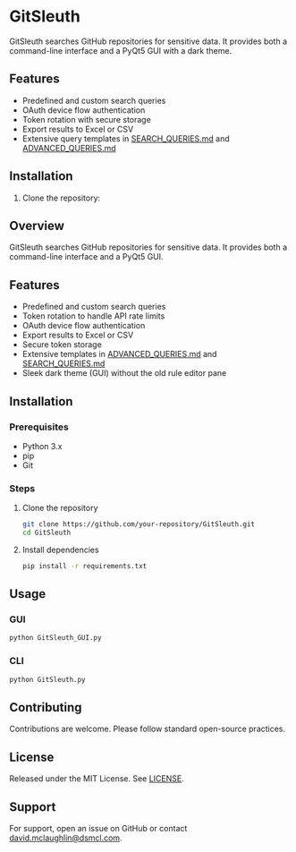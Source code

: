 # GitSleuth


GitSleuth searches GitHub repositories for sensitive data. It provides both a command-line interface and a PyQt5 GUI with a dark theme.

## Features
- Predefined and custom search queries
- OAuth device flow authentication
- Token rotation with secure storage
- Export results to Excel or CSV
- Extensive query templates in [SEARCH_QUERIES.md](SEARCH_QUERIES.md) and [ADVANCED_QUERIES.md](ADVANCED_QUERIES.md)

## Installation
1. Clone the repository:

## Overview
GitSleuth searches GitHub repositories for sensitive data. It provides both a command-line interface and a PyQt5 GUI.

## Features
- Predefined and custom search queries
- Token rotation to handle API rate limits
- OAuth device flow authentication
- Export results to Excel or CSV
- Secure token storage
- Extensive templates in [ADVANCED_QUERIES.md](ADVANCED_QUERIES.md) and [SEARCH_QUERIES.md](SEARCH_QUERIES.md)
- Sleek dark theme (GUI) without the old rule editor pane

## Installation
### Prerequisites
- Python 3.x
- pip
- Git

### Steps
1. Clone the repository

   ```bash
   git clone https://github.com/your-repository/GitSleuth.git
   cd GitSleuth
   ```
2. Install dependencies
   ```bash
   pip install -r requirements.txt
   ```

## Usage
### GUI
```bash
python GitSleuth_GUI.py
```

### CLI
```bash
python GitSleuth.py
```


## Contributing
Contributions are welcome. Please follow standard open-source practices.

## License
Released under the MIT License. See [LICENSE](LICENSE).

## Support
For support, open an issue on GitHub or contact david.mclaughlin@dsmcl.com.
